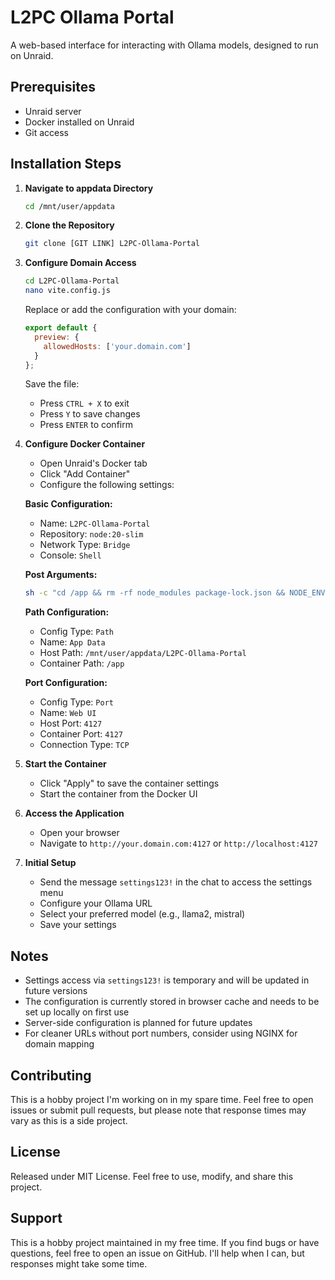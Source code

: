 # L2PC Ollama Portal

A web-based interface for interacting with Ollama models, designed to run on Unraid.

## Prerequisites
- Unraid server
- Docker installed on Unraid
- Git access

## Installation Steps

1. **Navigate to appdata Directory**
   ```bash
   cd /mnt/user/appdata
   ```

2. **Clone the Repository**
   ```bash
   git clone [GIT LINK] L2PC-Ollama-Portal
   ```

3. **Configure Domain Access**
   ```bash
   cd L2PC-Ollama-Portal
   nano vite.config.js
   ```
   
   Replace or add the configuration with your domain:
   ```javascript
   export default {
     preview: {
       allowedHosts: ['your.domain.com']
     }
   };
   ```
   
   Save the file:
   - Press `CTRL + X` to exit
   - Press `Y` to save changes
   - Press `ENTER` to confirm

4. **Configure Docker Container**
   - Open Unraid's Docker tab
   - Click "Add Container"
   - Configure the following settings:

   **Basic Configuration:**
   - Name: `L2PC-Ollama-Portal`
   - Repository: `node:20-slim`
   - Network Type: `Bridge`
   - Console: `Shell`

   **Post Arguments:**
   ```bash
   sh -c "cd /app && rm -rf node_modules package-lock.json && NODE_ENV=development npm install && npm run build && NODE_ENV=production npm run preview -- --host 0.0.0.0"
   ```

   **Path Configuration:**
   - Config Type: `Path`
   - Name: `App Data`
   - Host Path: `/mnt/user/appdata/L2PC-Ollama-Portal`
   - Container Path: `/app`

   **Port Configuration:**
   - Config Type: `Port`
   - Name: `Web UI`
   - Host Port: `4127`
   - Container Port: `4127`
   - Connection Type: `TCP`

5. **Start the Container**
   - Click "Apply" to save the container settings
   - Start the container from the Docker UI

6. **Access the Application**
   - Open your browser
   - Navigate to `http://your.domain.com:4127` or `http://localhost:4127`

7. **Initial Setup**
   - Send the message `settings123!` in the chat to access the settings menu
   - Configure your Ollama URL
   - Select your preferred model (e.g., llama2, mistral)
   - Save your settings

## Notes
- Settings access via `settings123!` is temporary and will be updated in future versions
- The configuration is currently stored in browser cache and needs to be set up locally on first use
- Server-side configuration is planned for future updates
- For cleaner URLs without port numbers, consider using NGINX for domain mapping

## Contributing
This is a hobby project I'm working on in my spare time. Feel free to open issues or submit pull requests, but please note that response times may vary as this is a side project.

## License
Released under MIT License. Feel free to use, modify, and share this project.

## Support
This is a hobby project maintained in my free time. If you find bugs or have questions, feel free to open an issue on GitHub. I'll help when I can, but responses might take some time.
